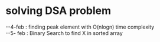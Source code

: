 # solving DSA problem 
--4-feb : finding peak element with O(nlogn) time complexity <br>
--5- feb : Binary Search to find X in sorted array
